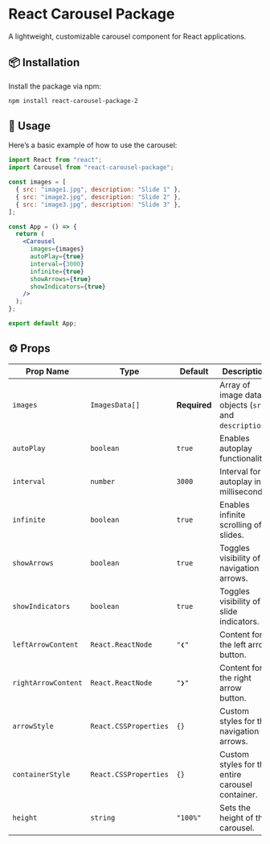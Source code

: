 # React Carousel Package

A lightweight, customizable carousel component for React applications.

## 📦 Installation

Install the package via npm:

```sh
npm install react-carousel-package-2
```

## 🚀 Usage

Here’s a basic example of how to use the carousel:

```jsx
import React from "react";
import Carousel from "react-carousel-package";

const images = [
  { src: "image1.jpg", description: "Slide 1" },
  { src: "image2.jpg", description: "Slide 2" },
  { src: "image3.jpg", description: "Slide 3" },
];

const App = () => {
  return (
    <Carousel
      images={images}
      autoPlay={true}
      interval={3000}
      infinite={true}
      showArrows={true}
      showIndicators={true}
    />
  );
};

export default App;
```

## ⚙️ Props

| Prop Name           | Type                  | Default      | Description                                            |
| ------------------- | --------------------- | ------------ | ------------------------------------------------------ |
| `images`            | `ImagesData[]`        | **Required** | Array of image data objects (`src` and `description`). |
| `autoPlay`          | `boolean`             | `true`       | Enables autoplay functionality.                        |
| `interval`          | `number`              | `3000`       | Interval for autoplay in milliseconds.                 |
| `infinite`          | `boolean`             | `true`       | Enables infinite scrolling of slides.                  |
| `showArrows`        | `boolean`             | `true`       | Toggles visibility of navigation arrows.               |
| `showIndicators`    | `boolean`             | `true`       | Toggles visibility of slide indicators.                |
| `leftArrowContent`  | `React.ReactNode`     | `"❮"`        | Content for the left arrow button.                     |
| `rightArrowContent` | `React.ReactNode`     | `"❯"`        | Content for the right arrow button.                    |
| `arrowStyle`        | `React.CSSProperties` | `{}`         | Custom styles for the navigation arrows.               |
| `containerStyle`    | `React.CSSProperties` | `{}`         | Custom styles for the entire carousel container.       |
| `height`            | `string`              | `"100%"`     | Sets the height of the carousel.                       |

```

```
